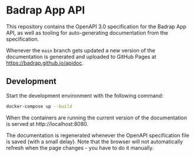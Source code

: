 # Badrap App API

This repository contains the OpenAPI 3.0 specification for the Badrap App API, as well as tooling for auto-generating documentation from the specification.

Whenever the `main` branch gets updated a new version of the documentation is generated and uploaded to GitHub Pages at https://badrap.github.io/apidoc.

## Development

Start the development environment with the following command:

```sh
docker-compose up --build
```

When the containers are running the current version of the documentation is served at http://localhost:8080.

The documentation is regenerated whenever the OpenAPI specification file is saved (with a small delay). Note that the browser will not automatically refresh when the page changes - you have to do it manually.
